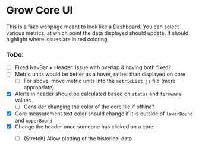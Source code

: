 # Grow Core UI

This is a fake webpage meant to look like a Dashboard. 
You can select various metrics, at which point the data displayed should update.
It should highlight where issues are in red coloring,

### ToDo:
- [ ] Fixed NavBar + Header: Issue with overlap & having both fixed?
- [ ] Metric units would be better as a hover, rather than displayed on core
  - [ ] For above, move metric units into the `metricList.js` file (more appropriate)
- [x] Alerts in header should be calculated based on `status` and `firmware` values
  - [ ] Consider changing the color of the core tile if offline?
- [x] Core measurement text color should change if it is outside of `lowerBound` and `upperBound`
- [x] Change the header once someone has clicked on a core
  - [ ] (Stretch) Allow plotting of the historical data

